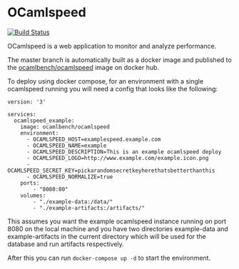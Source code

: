 # OCamlspeed
[![Build Status](https://cloud.drone.io/api/badges/ocaml-bench/ocamlspeed/status.svg)](https://cloud.drone.io/ocaml-bench/ocamlspeed)

OCamlspeed is a web application to monitor and analyze performance.

The master branch is automatically built as a docker image and published to the [ocamlbench/ocamlspeed](https://hub.docker.com/r/ocamlbench/ocamlspeed) image on docker hub.

To deploy using docker compose, for an environment with a single ocamlspeed running you will need a config that looks like the following:

```
version: '3'

services:
  ocamlspeed_example:
    image: ocamlbench/ocamlspeed
    environment:
      - OCAMLSPEED_HOST=examplespeed.example.com
      - OCAMLSPEED_NAME=example
      - OCAMLSPEED_DESCRIPTION=This is an example ocamlspeed deploy
      - OCAMLSPEED_LOGO=http://www.example.com/example.icon.png
      - OCAMLSPEED_SECRET_KEY=pickarandomsecretkeyherethatsbetterthanthis
      - OCAMLSPEED_NORMALIZE=true
    ports: 
        - "8080:80"
    volumes:
        - "./example-data:/data/"
        - "./example-artifacts:/artifacts/"
```

This assumes you want the example ocamlspeed instance running on port 8080 on the local machine and you have two directories example-data and example-artifacts in the current directory which will be used for the database and run artifacts respectively.

After this you can run ```docker-compose up -d``` to start the environment.
